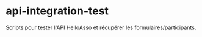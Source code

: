 # api-integration-test

Scripts pour tester l'API HelloAsso et récupérer les formulaires/participants.
